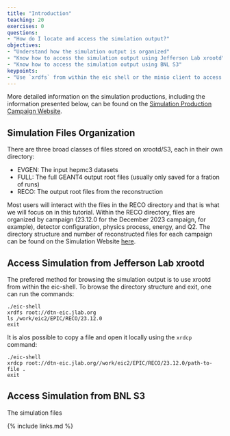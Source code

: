 ```yaml
---
title: "Introduction"
teaching: 20
exercises: 0
questions:
- "How do I locate and access the simulation output?"
objectives:
- "Understand how the simulation output is organized"
- "Know how to access the simulation output using Jefferson Lab xrootd"
- "Know how to access the simulation output using BNL S3"
keypoints:
- "Use `xrdfs` from within the eic shell or the minio client to access simulation files"
---
```


More detailed information on the simulation productions, including the information presented below, can be found on the [Simulation Production Campaign Website](https://eic.github.io/epic-prod/). 

## Simulation Files Organization

There are three broad classes of files stored on xrootd/S3, each in their own directory:
- EVGEN: The input hepmc3 datasets
- FULL: The full GEANT4 output root files (usually only saved for a fration of runs)
- RECO: The output root files from the reconstruction

Most users will interact with the files in the RECO directory and that is what we will focus on in this tutorial. Within the RECO directory, files are organized by campaign (23.12.0 for the December 2023 campaign, for example), detector configuration, physics process, energy, and Q2. The directory structure and number of reconstructed files for each campaign can be found on the Simulation Website [here](https://eic.github.io/epic-prod/campaigns/campaigns_reco.html).

## Access Simulation from Jefferson Lab xrootd

The prefered method for browsing the simulation output is to use xrootd from within the eic-shell. To browse the directory structure and exit, one can run the commands:
```console
./eic-shell
xrdfs root://dtn-eic.jlab.org
ls /work/eic2/EPIC/RECO/23.12.0
exit
```

It is alos possible to copy a file and open it locally using the `xrdcp` command:
```console
./eic-shell
xrdcp root://dtn-eic.jlab.org//work/eic2/EPIC/RECO/23.12.0/path-to-file .
exit
```

## Access Simulation from BNL S3

The simulation files 

{% include links.md %}

